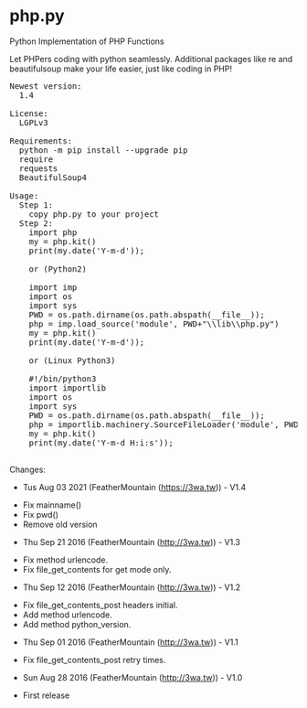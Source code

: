 # php.py
Python Implementation of PHP Functions

Let PHPers coding with python seamlessly. Additional packages like re and beautifulsoup make your life easier, just like coding in PHP!

<pre>
Newest version:
  1.4
  
License:
  LGPLv3

Requirements:
  python -m pip install --upgrade pip
  require
  requests
  BeautifulSoup4

Usage:
  Step 1:
    copy php.py to your project
  Step 2:
    import php
    my = php.kit()
    print(my.date('Y-m-d'));
    
    or (Python2)
    
    import imp
    import os
    import sys
    PWD = os.path.dirname(os.path.abspath(__file__));   
    php = imp.load_source('module', PWD+"\\lib\\php.py")
    my = php.kit() 
    print(my.date('Y-m-d'));
    
    or (Linux Python3)
    
    #!/bin/python3
    import importlib
    import os
    import sys
    PWD = os.path.dirname(os.path.abspath(__file__));   
    php = importlib.machinery.SourceFileLoader('module', PWD+"/lib/php.py").load_module()
    my = php.kit() 
    print(my.date('Y-m-d H:i:s'));
    
</pre>

Changes:
* Tus Aug 03 2021 (FeatherMountain (https://3wa.tw)) - V1.4
- Fix mainname()
- Fix pwd()
- Remove old version

* Thu Sep 21 2016 (FeatherMountain (http://3wa.tw)) - V1.3
- Fix method urlencode.
- Fix file_get_contents for get mode only.
 

* Thu Sep 12 2016 (FeatherMountain (http://3wa.tw)) - V1.2
- Fix file_get_contents_post headers initial.
- Add method urlencode.
- Add method python_version.

* Thu Sep 01 2016 (FeatherMountain (http://3wa.tw)) - V1.1
- Fix file_get_contents_post retry times.

* Sun Aug 28 2016 (FeatherMountain (http://3wa.tw)) - V1.0
- First release
